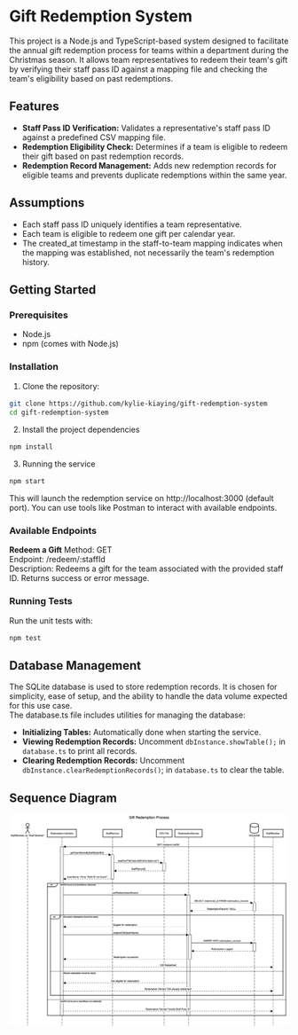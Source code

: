 # Gift Redemption System

This project is a Node.js and TypeScript-based system designed to facilitate the annual gift redemption process for teams within a department during the Christmas season. It allows team representatives to redeem their team's gift by verifying their staff pass ID against a mapping file and checking the team's eligibility based on past redemptions.

## Features

- **Staff Pass ID Verification:** Validates a representative's staff pass ID against a predefined CSV mapping file.
- **Redemption Eligibility Check:** Determines if a team is eligible to redeem their gift based on past redemption records.
- **Redemption Record Management:** Adds new redemption records for eligible teams and prevents duplicate redemptions within the same year.

## Assumptions

- Each staff pass ID uniquely identifies a team representative.
- Each team is eligible to redeem one gift per calendar year.
- The created_at timestamp in the staff-to-team mapping indicates when the mapping was established, not necessarily the team's redemption history.

## Getting Started

### Prerequisites

- Node.js
- npm (comes with Node.js)

### Installation

1. Clone the repository:

```bash
git clone https://github.com/kylie-kiaying/gift-redemption-system
cd gift-redemption-system
```

2. Install the project dependencies

```bash
npm install
```

3. Running the service

```bash
npm start
```

This will launch the redemption service on http://localhost:3000 (default port). You can use tools like Postman to interact with available endpoints.

### Available Endpoints

**Redeem a Gift**
Method: GET  
Endpoint: /redeem/:staffId  
Description: Redeems a gift for the team associated with the provided staff ID. Returns success or error message.


### Running Tests

Run the unit tests with:
```bash
npm test
```

## Database Management

The SQLite database is used to store redemption records. It is chosen for simplicity, ease of setup, and the ability to handle the data volume expected for this use case.  
The database.ts file includes utilities for managing the database:  

- **Initializing Tables:** Automatically done when starting the service.
- **Viewing Redemption Records:** Uncomment `dbInstance.showTable();` in `database.ts` to print all records.
- **Clearing Redemption Records:** Uncomment `dbInstance.clearRedemptionRecords()`; in `database.ts` to clear the table.

## Sequence Diagram
![Sequence Diagram](./public/GiftRedemptionSystem.png)
